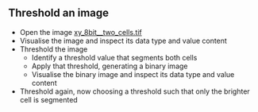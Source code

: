## Threshold an image
  - Open the image [xy_8bit__two_cells.tif](https://github.com/NEUBIAS/training-resources/raw/master/image_data/xy_8bit__two_cells.tif)
  - Visualise the image and inspect its data type and value content
  - Threshold the image
    - Identify a threshold value that segments both cells
    - Apply that threshold, generating a binary image
    - Visualise the binary image and inspect its data type and value content
   - Threshold again, now choosing a threshold such that only the brighter cell is segmented


